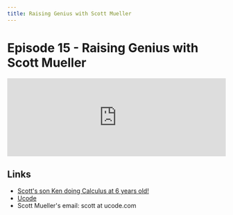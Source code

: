 ```yaml
---
title: Raising Genius with Scott Mueller
---
```


# Episode 15 - Raising Genius with Scott Mueller

<iframe src="https://omny.fm/shows/future-of-coding/1-5-raising-genius-with-scott-mueller/embed" width="100%" height="180" frameborder="0"></iframe>

## Links

- [Scott's son Ken doing Calculus at 6 years old!](https://www.youtube.com/watch?v=5AEmMlMuda8)
- [Ucode](http://ucode.com)
- Scott Mueller's email: scott at ucode.com
